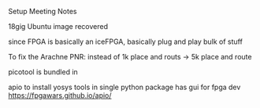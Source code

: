 
Setup Meeting Notes

18gig Ubuntu image recovered

since FPGA is basically an iceFPGA, basically plug and play
bulk of stuff 

To fix the Arachne PNR: 
instead of 1k place and routs -> 5k place and route

picotool is bundled in 

apio to install yosys tools in single python package
has gui for fpga dev
https://fpgawars.github.io/apio/



